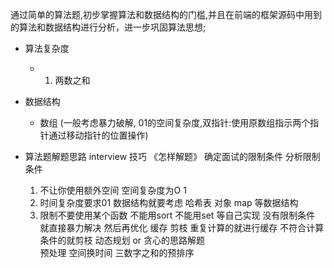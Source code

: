 

通过简单的算法题,初步掌握算法和数据结构的门槛,并且在前端的框架源码中用到的算法和数据结构进行分析，进一步巩固算法思想;

* 算法复杂度
   * 1. 两数之和
* 数据结构
  * 数组 (一般考虑暴力破解, 01的空间复杂度,双指针:使用原数组指示两个指针通过移动指针的位置操作)

* 算法题解题思路
   interview 技巧 《怎样解题》
   确定面试的限制条件 分析限制条件
   1. 不让你使用额外空间 空间复杂度为O 1
   2. 时间复杂度要求01  数据结构就要考虑 哈希表 对象 map 等数据结构
   3. 限制不要使用某个函数 不能用sort 不能用set 等自己实现
   没有限制条件 就直接暴力解决 然后再优化
   缓存 剪枝
     重复计算的就进行缓存 不符合计算条件的就剪枝
   动态规划 or 贪心的思路解题  
   预处理 空间换时间 三数字之和的预排序


